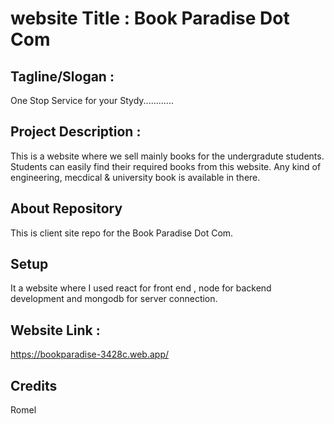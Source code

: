 # website Title : Book Paradise Dot Com

## Tagline/Slogan : 
One Stop Service for your Stydy............

## Project Description : 
This is a website where we sell mainly books for the undergradute students. Students can easily find their required books from this website. Any kind of engineering, mecdical & university book is available in there.

## About Repository
This is client site repo for the Book Paradise Dot Com.

## Setup
It a website where I used react for front end , node for backend development and mongodb for server connection.

## Website Link : 
https://bookparadise-3428c.web.app/

## Credits
Romel
